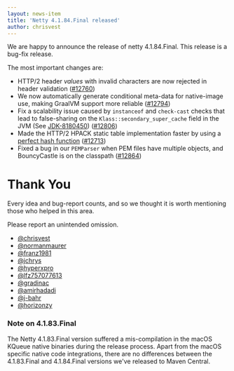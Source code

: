 ```yaml
---
layout: news-item
title: 'Netty 4.1.84.Final released'
author: chrisvest
---
```


We are happy to announce the release of netty 4.1.84.Final.
This release is a bug-fix release.

The most important changes are:

* HTTP/2 header _values_ with invalid characters are now rejected in header validation ([#12760](https://github.com/netty/netty/pull/12760))
* We now automatically generate conditional meta-data for native-image use, making GraalVM support more reliable ([#12794](https://github.com/netty/netty/pull/12794))
* Fix a scalability issue caused by `instanceof` and `check-cast` checks that lead to false-sharing on the `Klass::secondary_super_cache` field in the JVM (See [JDK-8180450](https://bugs.openjdk.org/browse/JDK-8180450)) ([#12806](https://github.com/netty/netty/pull/12806))
* Made the HTTP/2 HPACK static table implementation faster by using a [perfect hash function](https://en.wikipedia.org/wiki/Perfect_hash_function) ([#12713](https://github.com/netty/netty/pull/12713))
* Fixed a bug in our `PEMParser` when PEM files have multiple objects, and BouncyCastle is on the classpath ([#12864](https://github.com/netty/netty/pull/12864))

# Thank You

Every idea and bug-report counts, and so we thought it is worth mentioning those who helped in this area.

Please report an unintended omission.

* [@chrisvest](https://github.com/chrisvest)
* [@normanmaurer](https://github.com/normanmaurer)
* [@franz1981](https://github.com/franz1981)
* [@jchrys](https://github.com/jchrys)
* [@hyperxpro](https://github.com/hyperxpro)
* [@lfz757077613](https://github.com/lfz757077613)
* [@gradinac](https://github.com/gradinac)
* [@amirhadadi](https://github.com/amirhadadi)
* [@j-bahr](https://github.com/j-bahr)
* [@horizonzy](https://github.com/horizonzy)

### Note on 4.1.83.Final

The Netty 4.1.83.Final version suffered a mis-compilation in the macOS KQueue native binaries during the release process.
Apart from the macOS specific native code integrations, there are no differences between the 4.1.83.Final and 4.1.84.Final versions we've released to Maven Central.
